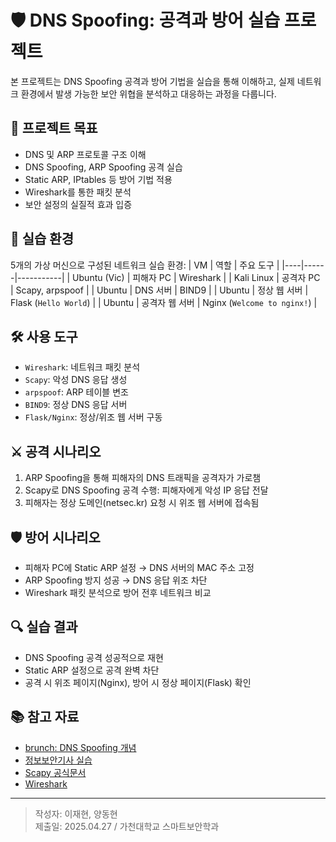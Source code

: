 # 🛡️ DNS Spoofing: 공격과 방어 실습 프로젝트

본 프로젝트는 DNS Spoofing 공격과 방어 기법을 실습을 통해 이해하고, 실제 네트워크 환경에서 발생 가능한 보안 위협을 분석하고 대응하는 과정을 다룹니다.

## 🎯 프로젝트 목표

- DNS 및 ARP 프로토콜 구조 이해
- DNS Spoofing, ARP Spoofing 공격 실습
- Static ARP, IPtables 등 방어 기법 적용
- Wireshark를 통한 패킷 분석
- 보안 설정의 실질적 효과 입증

## 🧪 실습 환경

5개의 가상 머신으로 구성된 네트워크 실습 환경:
| VM | 역할 | 주요 도구 |
|----|------|-----------|
| Ubuntu (Vic) | 피해자 PC | Wireshark |
| Kali Linux | 공격자 PC | Scapy, arpspoof |
| Ubuntu | DNS 서버 | BIND9 |
| Ubuntu | 정상 웹 서버 | Flask (`Hello World`) |
| Ubuntu | 공격자 웹 서버 | Nginx (`Welcome to nginx!`) |

## 🛠 사용 도구

- `Wireshark`: 네트워크 패킷 분석
- `Scapy`: 악성 DNS 응답 생성
- `arpspoof`: ARP 테이블 변조
- `BIND9`: 정상 DNS 응답 서버
- `Flask/Nginx`: 정상/위조 웹 서버 구동

## ⚔️ 공격 시나리오

1. ARP Spoofing을 통해 피해자의 DNS 트래픽을 공격자가 가로챔
2. Scapy로 DNS Spoofing 공격 수행: 피해자에게 악성 IP 응답 전달
3. 피해자는 정상 도메인(netsec.kr) 요청 시 위조 웹 서버에 접속됨

## 🛡️ 방어 시나리오

- 피해자 PC에 Static ARP 설정 → DNS 서버의 MAC 주소 고정
- ARP Spoofing 방지 성공 → DNS 응답 위조 차단
- Wireshark 패킷 분석으로 방어 전후 네트워크 비교

## 🔍 실습 결과

- DNS Spoofing 공격 성공적으로 재현
- Static ARP 설정으로 공격 완벽 차단
- 공격 시 위조 페이지(Nginx), 방어 시 정상 페이지(Flask) 확인

## 📚 참고 자료

- [brunch: DNS Spoofing 개념](https://brunch.co.kr/@bl4cksh33p/2)
- [정보보안기사 실습](https://sysadmin.tistory.com/entry/)
- [Scapy 공식문서](https://scapy.net/)
- [Wireshark](https://www.wireshark.org/)

---

> 작성자: 이재현, 양동현  
> 제출일: 2025.04.27 / 가천대학교 스마트보안학과


